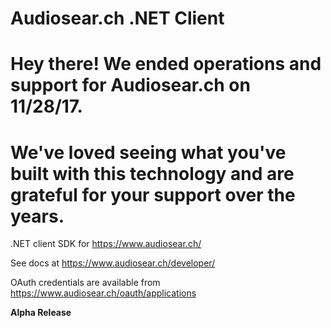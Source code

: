 # Audiosear.ch .NET Client

# Hey there! We ended operations and support for Audiosear.ch on 11/28/17. # 
# We've loved seeing what you've built with this technology and are grateful for your support over the years. #

.NET client SDK for https://www.audiosear.ch/

See docs at https://www.audiosear.ch/developer/

OAuth credentials are available from https://www.audiosear.ch/oauth/applications

**Alpha Release**
